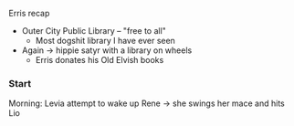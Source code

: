 Erris recap
- Outer City Public Library – "free to all"
	- Most dogshit library I have ever seen
- Again → hippie satyr with a library on wheels
	- Erris donates his Old Elvish books

### Start
Morning: Levia attempt to wake up Rene → she swings her mace and hits Lio
